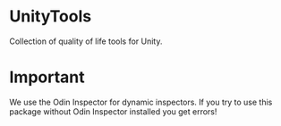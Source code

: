 # UnityTools
Collection of quality of life tools for Unity.

# Important #
We use the Odin Inspector for dynamic inspectors. If you try to use this package without Odin Inspector installed you get errors!
